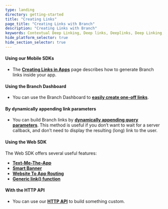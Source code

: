 ```yaml
---
type: landing
directory: getting-started
title: "Creating Links"
page_title: "Creating Links with Branch"
description: "Creating Links with Branch"
keywords: Contextual Deep Linking, Deep links, Deeplinks, Deep Linking, Deeplinking, Deferred Deep Linking, Deferred Deeplinking, Google App Indexing, Google App Invites, Apple Universal Links, Android App Links, Apple Spotlight Search, Facebook App Links, AppLinks, Deepviews, Deep views, Dashboard, iOS9
hide_platform_selector: true
hide_section_selector: true
---
```


#### Using our Mobile SDKs
- The **[Creating Links in Apps]({{base.url}}/getting-started/creating-links-in-apps)** page describes how to generate Branch links inside your app.

#### Using the Branch Dashboard
- You can use the Branch Dashboard to **[easily create one-off links]({{base.url}}/getting-started/creating-links-in-apps/#dashboard)**.

#### By dynamically appending link parameters
- You can build Branch links by **[dynamically appending query parameters]({{base.url}}/getting-started/creating-links-in-apps/#appending-query-parameters)**. This method is useful if you don’t want to wait for a server callback, and don’t need to display the resulting (long) link to the user.

#### Using the Web SDK
The Web SDK offers several useful features:

- **[Text-Me-The-App]({{base.url}}/features/text-me-the-app)**
- **[Smart Banner]({{base.url}}/features/smart-banner)**
- **[Website To App Routing]({{base.url}}/features/website-to-app-routing)**
- **[Generic link() function](creating-links-in-other-ways/#link-function)**

#### With the HTTP API
- You can use our **[HTTP API](creating-links-in-other-ways/#http-api)** to build something custom.
